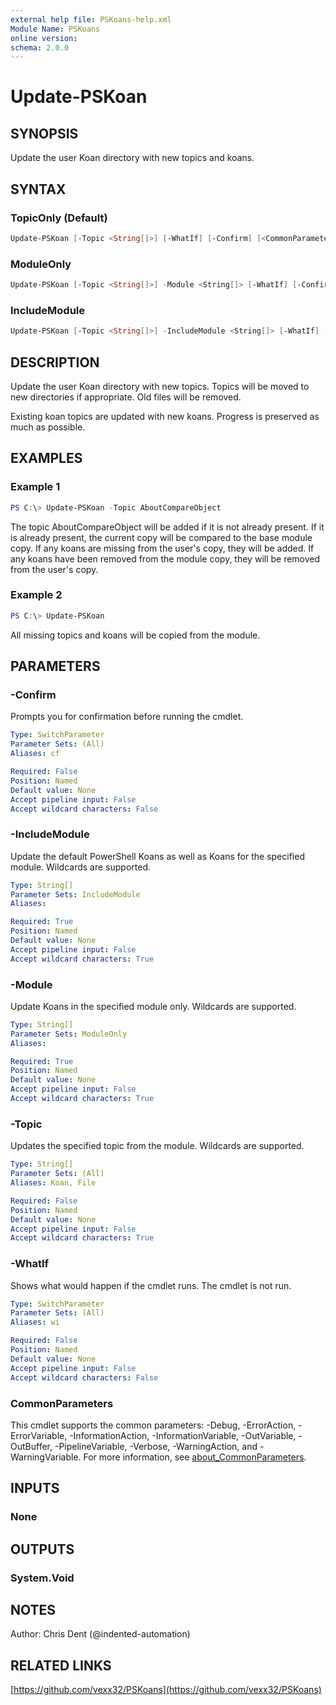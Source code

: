 ```yaml
---
external help file: PSKoans-help.xml
Module Name: PSKoans
online version:
schema: 2.0.0
---
```


# Update-PSKoan

## SYNOPSIS

Update the user Koan directory with new topics and koans.

## SYNTAX

### TopicOnly (Default)

```powershell
Update-PSKoan [-Topic <String[]>] [-WhatIf] [-Confirm] [<CommonParameters>]
```

### ModuleOnly

```powershell
Update-PSKoan [-Topic <String[]>] -Module <String[]> [-WhatIf] [-Confirm] [<CommonParameters>]
```

### IncludeModule

```powershell
Update-PSKoan [-Topic <String[]>] -IncludeModule <String[]> [-WhatIf] [-Confirm] [<CommonParameters>]
```

## DESCRIPTION

Update the user Koan directory with new topics.
Topics will be moved to new directories if appropriate.
Old files will be removed.

Existing koan topics are updated with new koans.
Progress is preserved as much as possible.

## EXAMPLES

### Example 1

```powershell
PS C:\> Update-PSKoan -Topic AboutCompareObject
```

The topic AboutCompareObject will be added if it is not already present.
If it is already present, the current copy will be compared to the base module copy.
If any koans are missing from the user's copy, they will be added.
If any koans have been removed from the module copy, they will be removed from the user's copy.

### Example 2

```powershell
PS C:\> Update-PSKoan
```

All missing topics and koans will be copied from the module.

## PARAMETERS

### -Confirm

Prompts you for confirmation before running the cmdlet.

```yaml
Type: SwitchParameter
Parameter Sets: (All)
Aliases: cf

Required: False
Position: Named
Default value: None
Accept pipeline input: False
Accept wildcard characters: False
```

### -IncludeModule

Update the default PowerShell Koans as well as Koans for the specified module.
Wildcards are supported.

```yaml
Type: String[]
Parameter Sets: IncludeModule
Aliases:

Required: True
Position: Named
Default value: None
Accept pipeline input: False
Accept wildcard characters: True
```

### -Module

Update Koans in the specified module only.
Wildcards are supported.

```yaml
Type: String[]
Parameter Sets: ModuleOnly
Aliases:

Required: True
Position: Named
Default value: None
Accept pipeline input: False
Accept wildcard characters: True
```

### -Topic

Updates the specified topic from the module.
Wildcards are supported.

```yaml
Type: String[]
Parameter Sets: (All)
Aliases: Koan, File

Required: False
Position: Named
Default value: None
Accept pipeline input: False
Accept wildcard characters: True
```

### -WhatIf

Shows what would happen if the cmdlet runs.
The cmdlet is not run.

```yaml
Type: SwitchParameter
Parameter Sets: (All)
Aliases: wi

Required: False
Position: Named
Default value: None
Accept pipeline input: False
Accept wildcard characters: False
```

### CommonParameters

This cmdlet supports the common parameters: -Debug, -ErrorAction, -ErrorVariable, -InformationAction, -InformationVariable, -OutVariable, -OutBuffer, -PipelineVariable, -Verbose, -WarningAction, and -WarningVariable. For more information, see [about_CommonParameters](http://go.microsoft.com/fwlink/?LinkID=113216).

## INPUTS

### None

## OUTPUTS

### System.Void

## NOTES

Author: Chris Dent (@indented-automation)

## RELATED LINKS

[https://github.com/vexx32/PSKoans](https://github.com/vexx32/PSKoans)
